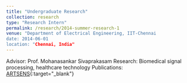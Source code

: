 ```yaml
---
title: "Undergraduate Research"
collection: research
type: "Research Intern"
permalink: /research/2014-summer-research-1
venue: "Department of Electrical Engineering, IIT-Chennai
date: 2014-06-01
location: "Chennai, India"
---
```


Advisor: Prof. Mohanasankar Sivaprakasam
Research: Biomedical signal processing, healthcare technology
Publications: [ARTSENS](https://vijaysumaravi.github.io/publication/2014-12-11-ARTSENS){:target="_blank"}

